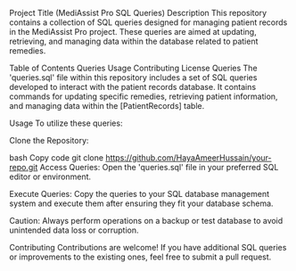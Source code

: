 Project Title (MediAssist Pro SQL Queries)
Description
This repository contains a collection of SQL queries designed for managing patient records in the MediAssist Pro project. These queries are aimed at updating, retrieving, and managing data within the database related to patient remedies.

Table of Contents
Queries
Usage
Contributing
License
Queries
The 'queries.sql' file within this repository includes a set of SQL queries developed to interact with the patient records database. It contains commands for updating specific remedies, retrieving patient information, and managing data within the [PatientRecords] table.

Usage
To utilize these queries:

Clone the Repository:

bash
Copy code
git clone https://github.com/HayaAmeerHussain/your-repo.git
Access Queries:
Open the 'queries.sql' file in your preferred SQL editor or environment.

Execute Queries:
Copy the queries to your SQL database management system and execute them after ensuring they fit your database schema.

Caution:
Always perform operations on a backup or test database to avoid unintended data loss or corruption.

Contributing
Contributions are welcome! If you have additional SQL queries or improvements to the existing ones, feel free to submit a pull request.
